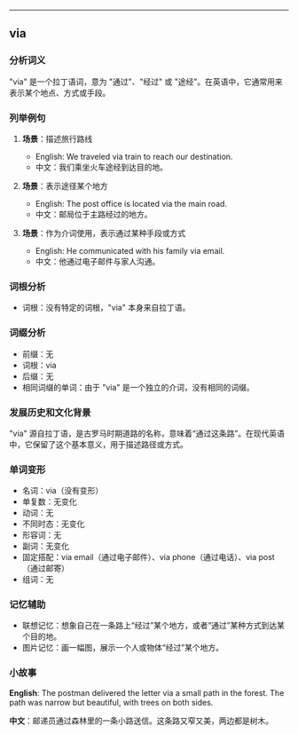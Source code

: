 
---------------
## via
### 分析词义
"via" 是一个拉丁语词，意为 "通过"、"经过" 或 "途经"。在英语中，它通常用来表示某个地点、方式或手段。

### 列举例句
1. **场景**：描述旅行路线
   - English: We traveled via train to reach our destination.
   - 中文：我们乘坐火车途经到达目的地。

2. **场景**：表示途径某个地方
   - English: The post office is located via the main road.
   - 中文：邮局位于主路经过的地方。

3. **场景**：作为介词使用，表示通过某种手段或方式
   - English: He communicated with his family via email.
   - 中文：他通过电子邮件与家人沟通。

### 词根分析
- 词根：没有特定的词根，"via" 本身来自拉丁语。

### 词缀分析
- 前缀：无
- 词根：via
- 后缀：无
- 相同词缀的单词：由于 "via" 是一个独立的介词，没有相同的词缀。

### 发展历史和文化背景
"via" 源自拉丁语，是古罗马时期道路的名称，意味着“通过这条路”。在现代英语中，它保留了这个基本意义，用于描述路径或方式。

### 单词变形
- 名词：via（没有变形）
- 单复数：无变化
- 动词：无
- 不同时态：无变化
- 形容词：无
- 副词：无变化
- 固定搭配：via email（通过电子邮件）、via phone（通过电话）、via post（通过邮寄）
- 组词：无

### 记忆辅助
- 联想记忆：想象自己在一条路上“经过”某个地方，或者“通过”某种方式到达某个目的地。
- 图片记忆：画一幅图，展示一个人或物体“经过”某个地方。

### 小故事
**English**: The postman delivered the letter via a small path in the forest. The path was narrow but beautiful, with trees on both sides.

**中文**：邮递员通过森林里的一条小路送信。这条路又窄又美，两边都是树木。

